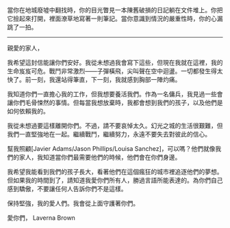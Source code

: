 當你在地城廢墟中翻找時，你的目光瞥見一本陳舊破損的日記躺在文件堆上。你把它撿起來打開，裡面潦草地寫著一則筆記。當你意識到情況的嚴重性時，你的心漏跳了一拍。

---

親愛的家人，

我希望這封信能讓你們安好。我從未想過我會寫下這些，但現在我就在這裡，我的生命岌岌可危。戰鬥非常激烈——子彈橫飛，尖叫聲在空中迴盪。一切都發生得太快了。前一刻，我還站得筆直，下一刻，我就感到胸部一陣灼痛。

我知道你們一直擔心我的工作，但我想要養活我們。作為一名傭兵，我見過一些會讓你們毛骨悚然的事情。但每當我想放棄時，我都會想到我們的孩子，以及他們是如何依賴我的。

我從未想過要這樣離開你們。不過，請不要哀悼太久。幻光之城的生活很艱難，但我們一直堅強地在一起。繼續戰鬥，繼續努力，永遠不要失去對彼此的信心。

幫我照顧[Javier Adams/Jason Phillips/Louisa Sanchez]，可以嗎？他們就像我們的家人，我知道當你們最需要他們的時候，他們會在你們身邊。

我希望我能看到我們的孩子長大，看著他們在這個瘋狂的城市裡追逐他們的夢想。但如果我的時間到了，請知道我愛你們所有人，勝過言語所能表達的。為你們自己感到驕傲，不要讓任何人告訴你們不是這樣。

保持堅強，我的愛人們。我會從上面守護著你們。

愛你們，
Laverna Brown
